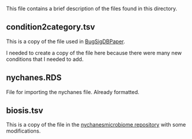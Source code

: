 This file contains a brief description of the files found in this directory.

## condition2category.tsv

This is a copy of the file used in [BugSigDBPaper](https://github.com/waldronlab/BugSigDBPaper/blob/main/inst/extdata/condition2category.txt).

I needed to create a copy of the file here because there were many new
conditions that I needed to add.

## nychanes.RDS

File for importing the nychanes file. Already formatted.

## biosis.tsv

This is a copy of the file in the [nychanesmicrobiome repository](https://github.com/waldronlab/nychanesmicrobiome/blob/main/inst/extdata/biosis.tsv)
with some modifications.
